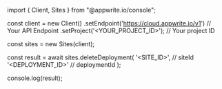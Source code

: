 import { Client, Sites } from "@appwrite.io/console";

const client = new Client()
    .setEndpoint('https://cloud.appwrite.io/v1') // Your API Endpoint
    .setProject('<YOUR_PROJECT_ID>'); // Your project ID

const sites = new Sites(client);

const result = await sites.deleteDeployment(
    '<SITE_ID>', // siteId
    '<DEPLOYMENT_ID>' // deploymentId
);

console.log(result);
